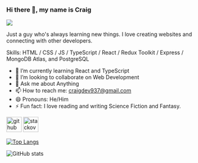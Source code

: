 ### Hi there 👋, my name is Craig
![](https://github.com/craigdev937)

Just a guy who's always learning new things. I love creating websites and connecting with other developers.

Skills: HTML / CSS / JS / TypeScript / React / Redux Toolkit / Express / MongoDB Atlas, and PostgreSQL

- 🌱 I’m currently learning React and TypeScript 
- 👯 I’m looking to collaborate on Web Development 
- 💬 Ask me about Anything 
- 📫 How to reach me: craigdev937@gmail.com 
- 😄 Pronouns: He/Him 
- ⚡ Fun fact: I love reading and writing Science Fiction and Fantasy. 


[<img src='https://cdn.jsdelivr.net/npm/simple-icons@3.0.1/icons/github.svg' alt='github' height='40'>](https://github.com/craigdev937)  [<img src='https://cdn.jsdelivr.net/npm/simple-icons@3.0.1/icons/stackoverflow.svg' alt='stackoverflow' height='40'>](https://stackoverflow.com/users/7303585)  

[![Top Langs](https://github-readme-stats.vercel.app/api/top-langs/?username=craigdev937)](https://github.com/anuraghazra/github-readme-stats)

![GitHub stats](https://github-readme-stats.vercel.app/api?username=craigdev937&show_icons=true)  

